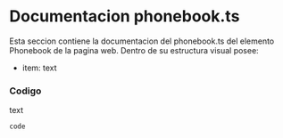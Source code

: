 # Documentacion phonebook.ts

 Esta seccion contiene la documentacion del phonebook.ts del elemento Phonebook de la pagina web. Dentro de su estructura visual posee: 
*  item: text

### Codigo
text

``` ts
code
```



